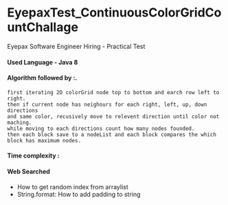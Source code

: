 # EyepaxTest_ContinuousColorGridCountChallage
Eyepax Software Engineer Hiring - Practical Test

#### Used Language - Java 8

#### Algorithm followed by :.
```
first iterating 2D colorGrid node top to bottom and earch row left to right.
then if current node has neighours for each right, left, up, down directions
and same color, recusively move to relevent direction until color not maching. 
while moving to each directions count how many nodes founded.
then each block save to a nodeList and each block compares the which block has maximum nodes.
```


#### Time complexity : 


#### Web Searched
* How to get random index from arraylist
* String.format: How to add padding to string
